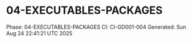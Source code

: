 # 04-EXECUTABLES-PACKAGES
Phase: 04-EXECUTABLES-PACKAGES
CI: CI-GD001-004
Generated: Sun Aug 24 22:41:21 UTC 2025
